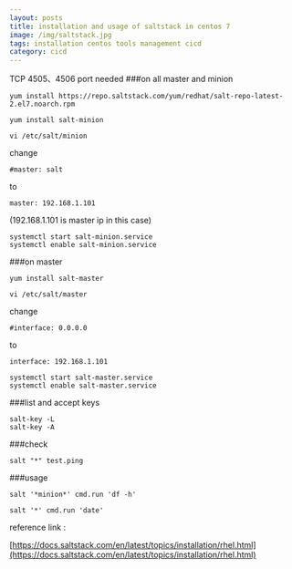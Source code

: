 ```yaml
---
layout: posts
title: installation and usage of saltstack in centos 7
image: /img/saltstack.jpg
tags: installation centos tools management cicd
category: cicd
---
```


TCP 4505、4506 port needed
###on all master and minion
```
yum install https://repo.saltstack.com/yum/redhat/salt-repo-latest-2.el7.noarch.rpm
```

```
yum install salt-minion
```

```
vi /etc/salt/minion
```

change
```
#master: salt
```
to
```
master: 192.168.1.101
```
(192.168.1.101 is master ip in this case)

```
systemctl start salt-minion.service
systemctl enable salt-minion.service
```

###on master

```
yum install salt-master
```

```
vi /etc/salt/master
```

change
```
#interface: 0.0.0.0
```
to
```
interface: 192.168.1.101
```

```
systemctl start salt-master.service
systemctl enable salt-master.service
```

###list and accept keys
```
salt-key -L
salt-key -A
```

###check
```
salt "*" test.ping
```

###usage
```
salt '*minion*' cmd.run 'df -h'
```

```
salt '*' cmd.run 'date'
```

reference link :

[https://docs.saltstack.com/en/latest/topics/installation/rhel.html](https://docs.saltstack.com/en/latest/topics/installation/rhel.html)
